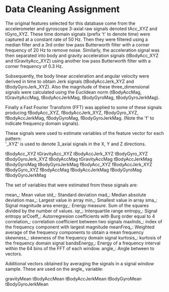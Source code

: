 Data Cleaning Assignment
========================

The original features selected for this database come from the accelerometer and 
gyroscope 3-axial raw signals denoted tAcc_XYZ and tGyro_XYZ. These time domain 
signals (prefix 't' to denote time) were captured at a constant rate of 50 Hz. Then 
they were filtered using a median filter and a 3rd order low pass Butterworth filter 
with a corner frequency of 20 Hz to remove noise. Similarly, the acceleration signal
 was then separated into body and gravity acceleration signals 
 (tBodyAcc_XYZ and tGravityAcc_XYZ) using another low pass Butterworth filter with a 
 corner frequency of 0.3 Hz. 

Subsequently, the body linear acceleration and angular velocity were derived in time 
to obtain Jerk signals (tBodyAccJerk_XYZ and tBodyGyroJerk_XYZ). Also the magnitude 
of these three_dimensional signals were calculated using the Euclidean norm 
(tBodyAccMag, tGravityAccMag, tBodyAccJerkMag, tBodyGyroMag, tBodyGyroJerkMag). 

Finally a Fast Fourier Transform (FFT) was applied to some of these signals producing 
fBodyAcc_XYZ, fBodyAccJerk_XYZ, fBodyGyro_XYZ, fBodyAccJerkMag, fBodyGyroMag, 
fBodyGyroJerkMag. (Note the 'f' to indicate frequency domain signals). 

These signals were used to estimate variables of the feature vector for each pattern:  
'_XYZ' is used to denote 3_axial signals in the X, Y and Z directions.

tBodyAcc_XYZ
tGravityAcc_XYZ
tBodyAccJerk_XYZ
tBodyGyro_XYZ
tBodyGyroJerk_XYZ
tBodyAccMag
tGravityAccMag
tBodyAccJerkMag
tBodyGyroMag
tBodyGyroJerkMag
fBodyAcc_XYZ
fBodyAccJerk_XYZ
fBodyGyro_XYZ
fBodyAccMag
fBodyAccJerkMag
fBodyGyroMag
fBodyGyroJerkMag

The set of variables that were estimated from these signals are: 

mean_: Mean value
std_: Standard deviation
mad_: Median absolute deviation 
max_: Largest value in array
min_: Smallest value in array
sma_: Signal magnitude area
energy_: Energy measure. Sum of the squares divided by the number of values. 
iqr_: Interquartile range 
entropy_: Signal entropy
arCoeff_: Autorregresion coefficients with Burg order equal to 4
correlation_: correlation coefficient between two signals
maxInds_: index of the frequency component with largest magnitude
meanFreq_: Weighted average of the frequency components to obtain a mean frequency
skewness_: skewness of the frequency domain signal 
kurtosis_: kurtosis of the frequency domain signal 
bandsEnergy_: Energy of a frequency interval within the 64 bins of the FFT of 
each window.
angle_: Angle between to vectors.

Additional vectors obtained by averaging the signals in a signal window sample. 
These are used on the angle_ variable:

gravityMean
tBodyAccMean
tBodyAccJerkMean
tBodyGyroMean
tBodyGyroJerkMean


